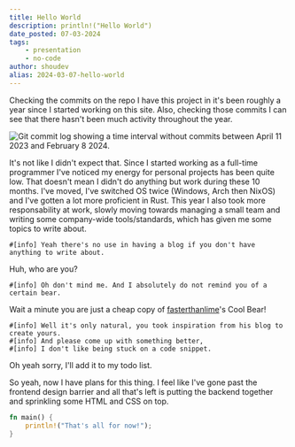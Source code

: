 ```yaml
---
title: Hello World
description: println!("Hello World")
date_posted: 07-03-2024
tags:
    - presentation
    - no-code
author: shoudev
alias: 2024-03-07-hello-world
---
```


Checking the commits on the repo I have this project in it's been roughly a year since I started working on this site. Also, checking those commits I can see that there hasn't been much activity throughout the year.

![Git commit log showing a time interval without commits between April 11 2023 and February 8 2024.](/images/03-2024/git-yikes.png "Yikes")

It's not like I didn't expect that. Since I started working as a full-time programmer I've noticed my energy for personal projects has been quite low. That doesn't mean I didn't do anything but work during these 10 months. I've moved, I've switched OS twice (Windows, Arch then NixOS) and I've gotten a lot more proficient in Rust. This year I also took more responsability at work, slowly moving towards managing a small team and writing some company-wide tools/standards, which has given me some topics to write about.

```log
#[info] Yeah there's no use in having a blog if you don't have anything to write about.
```

Huh, who are you?

```log
#[info] Oh don't mind me. And I absolutely do not remind you of a certain bear.
```

Wait a minute you are just a cheap copy of [fasterthanlime](https://fasterthanli.me)'s Cool Bear!

```log
#[info] Well it's only natural, you took inspiration from his blog to create yours.
#[info] And please come up with something better,
#[info] I don't like being stuck on a code snippet.
```

Oh yeah sorry, I'll add it to my todo list.

So yeah, now I have plans for this thing. I feel like I've gone past the frontend design barrier and all that's left is putting the backend together and sprinkling some HTML and CSS on top.

```rust
fn main() {
    println!("That's all for now!");
}
```


